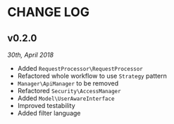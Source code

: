 # CHANGE LOG

## v0.2.0
_30th, April 2018_

* Added `RequestProcessor\RequestProcessor`
* Refactored whole workflow to use `Strategy` pattern
* `Manager\ApiManager` to be removed
* Refactored `Security\AccessManager`
* Added `Model\UserAwareInterface`
* Improved testability
* Added filter language